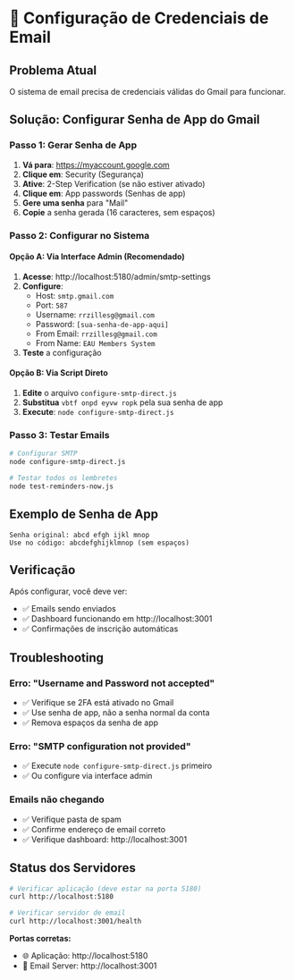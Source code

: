 # 📧 Configuração de Credenciais de Email

## Problema Atual
O sistema de email precisa de credenciais válidas do Gmail para funcionar. 

## Solução: Configurar Senha de App do Gmail

### Passo 1: Gerar Senha de App
1. **Vá para**: https://myaccount.google.com
2. **Clique em**: Security (Segurança)
3. **Ative**: 2-Step Verification (se não estiver ativado)
4. **Clique em**: App passwords (Senhas de app)
5. **Gere uma senha** para "Mail"
6. **Copie** a senha gerada (16 caracteres, sem espaços)

### Passo 2: Configurar no Sistema

#### Opção A: Via Interface Admin (Recomendado)
1. **Acesse**: http://localhost:5180/admin/smtp-settings
2. **Configure**:
   - Host: `smtp.gmail.com`
   - Port: `587`
   - Username: `rrzillesg@gmail.com`
   - Password: `[sua-senha-de-app-aqui]`
   - From Email: `rrzillesg@gmail.com`
   - From Name: `EAU Members System`
3. **Teste** a configuração

#### Opção B: Via Script Direto
1. **Edite** o arquivo `configure-smtp-direct.js`
2. **Substitua** `vbtf onpd eyvw ropk` pela sua senha de app
3. **Execute**: `node configure-smtp-direct.js`

### Passo 3: Testar Emails
```bash
# Configurar SMTP
node configure-smtp-direct.js

# Testar todos os lembretes
node test-reminders-now.js
```

## Exemplo de Senha de App
```
Senha original: abcd efgh ijkl mnop
Use no código: abcdefghijklmnop (sem espaços)
```

## Verificação
Após configurar, você deve ver:
- ✅ Emails sendo enviados
- ✅ Dashboard funcionando em http://localhost:3001
- ✅ Confirmações de inscrição automáticas

## Troubleshooting

### Erro: "Username and Password not accepted"
- ✅ Verifique se 2FA está ativado no Gmail
- ✅ Use senha de app, não a senha normal da conta
- ✅ Remova espaços da senha de app

### Erro: "SMTP configuration not provided"
- ✅ Execute `node configure-smtp-direct.js` primeiro
- ✅ Ou configure via interface admin

### Emails não chegando
- ✅ Verifique pasta de spam
- ✅ Confirme endereço de email correto
- ✅ Verifique dashboard: http://localhost:3001

## Status dos Servidores

```bash
# Verificar aplicação (deve estar na porta 5180)
curl http://localhost:5180

# Verificar servidor de email
curl http://localhost:3001/health
```

**Portas corretas:**
- 🌐 Aplicação: http://localhost:5180
- 📧 Email Server: http://localhost:3001
